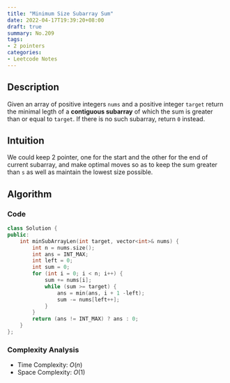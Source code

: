 ```yaml
---
title: "Minimum Size Subarray Sum"
date: 2022-04-17T19:39:20+08:00
draft: true
summary: No.209
tags:
- 2 pointers
categories:
- Leetcode Notes
---
```


## Description
Given an array of positive integers `nums` and a positive integer `target` return the minimal legth of a **contiguous subarray**  of which the sum is greater than or equal to `target`. If there is no such subarray, return `0` instead.

## Intuition
We could keep 2 pointer, one for the start and the other for the end of current subarray, and make optimal moves so as to keep the sum greater than `s` as well as maintain the lowest size possible.

## Algorithm

### Code
```cpp
class Solution {
public:
    int minSubArrayLen(int target, vector<int>& nums) {
        int n = nums.size();
        int ans = INT_MAX;
        int left = 0;
        int sum = 0;
        for (int i = 0; i < n; i++) {
            sum += nums[i];
            while (sum >= target) {
                ans = min(ans, i + 1 -left);
                sum -= nums[left++];
            }
        }
        return (ans != INT_MAX) ? ans : 0;
    }
};
```

### Complexity Analysis
- Time Complexity: $O(n)$
- Space Complexity: $O(1)$